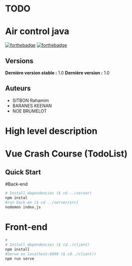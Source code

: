 # TODO
# Air control java

[![forthebadge](http://forthebadge.com/images/badges/built-with-love.svg)](http://forthebadge.com)  [![forthebadge](https://forthebadge.com/images/badges/made-with-vue.svg)](http://forthebadge.com)


## Versions
**Dernière version stable :** 1.0
**Dernière version :** 1.0


## Auteurs

- SITBON Rahamim 
- BARANES KEENAN
- NOE BRUMELOT

# High level description

# Vue Crash Course (TodoList)


## Quick Start
#Back-end
```bash
# Install dependencies ($ cd ../server)
npm instal
#run back-en ($ cd ../server/src)
nodemon index.js
```
# Front-end
```bash
#
# Install dependencies ($ cd../client)
npm install
#Serve on localhost:8080 ($ cd../client))
npm run serve
```
